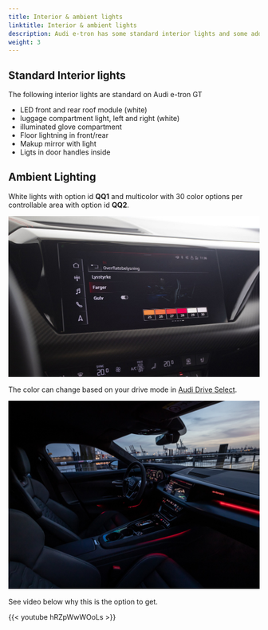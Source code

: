 ```yaml
---
title: Interior & ambient lights
linktitle: Interior & ambient lights
description: Audi e-tron has some standard interior lights and some additional options.
weight: 3
---
```


## Standard Interior lights

The following interior lights are standard on Audi e-tron GT

- LED front and rear roof module (white)
- luggage compartment light, left and right (white)
- illuminated glove compartment
- Floor lightning in front/rear
- Makup mirror with light
- Ligts in door handles inside

## Ambient Lighting

White lights with option id **QQ1** and multicolor with 30 color options per controllable
area with option id **QQ2**.

![Ambient lights](ambientlight_control.jpg "The lighs are controlled in MMI")

The color can change based on your drive mode in [Audi Drive Select](/models/e-tron-gt/technology/audidriveselect/).

![Ambient lights](ambientlight_1.jpg "Multicolor interior lights")

See video below why this is the option to get.

{{< youtube hRZpWwWOoLs >}}